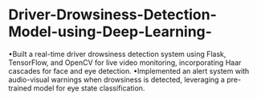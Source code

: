 # Driver-Drowsiness-Detection-Model-using-Deep-Learning-
•Built a real-time driver drowsiness detection system using Flask, TensorFlow, and OpenCV for live video monitoring, incorporating Haar cascades for face and eye detection. •Implemented an alert system with audio-visual warnings when drowsiness is detected, leveraging a pre-trained model for eye state classification.
